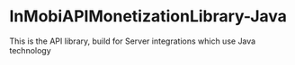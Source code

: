 # InMobiAPIMonetizationLibrary-Java
This is the API library, build for Server integrations which use Java technology
